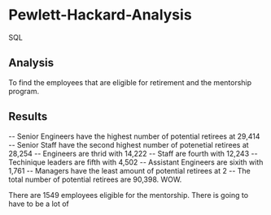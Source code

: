 # Pewlett-Hackard-Analysis
SQL

## Analysis
To find the employees that are eligible for retirement and the mentorship program.

## Results

-- Senior Engineers have the highest number of potential retirees at 29,414
-- Senior Staff have the second highest number of potenetial retirees at 28,254
-- Engineers are thrid with 14,222
-- Staff are fourth with 12,243
-- Techinique leaders are fifth with 4,502
-- Assistant Engineers are sixith with 1,761
-- Managers have the least amount of potential retirees at 2
-- The total number of potential retirees are 90,398. WOW.


There are 1549 employees eligible for the mentorship. There is going to have to be a lot of  

